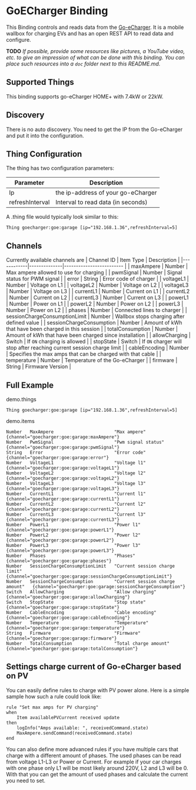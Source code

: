 # GoECharger Binding

This Binding controls and reads data from the [Go-eCharger](https://go-e.co/). It is a mobile wallbox for charging EVs and has an open REST API to read data and configure.

**TODO**
_If possible, provide some resources like pictures, a YouTube video, etc. to give an impression of what can be done with this binding. You can place such resources into a `doc` folder next to this README.md._

## Supported Things

This binding supports go-eCharger HOME+ with 7.4kW or 22kW.

## Discovery

There is no auto discovery. You need to get the IP from the Go-eCharger and put it into the configuration.

## Thing Configuration

The thing has two configuration parameters:

| Parameter | Description                                                              |
|-----------|------------------------------------------------------------------------- |
| Ip        | the ip-address of your go-eCharger |
| refreshInterval  | Interval to read data (in seconds) |

A .thing file would typically look similar to this:
```
Thing goecharger:goe:garage [ip="192.168.1.36",refreshInterval=5]
```

## Channels

Currently available channels are 
| Channel ID | Item Type    | Description              |
|------------|--------------|------------------------- |
| maxAmpere | Number | Max ampere allowed to use for charging |
| pwmSignal | Number | Signal status for PWM signal |
| error | String | Error code of charger |
| voltageL1 | Number | Voltage on L1 |
| voltageL2 | Number | Voltage on L2 |
| voltageL3 | Number | Voltage on L3 |
| currentL1 | Number | Current on L1 |
| currentL2 | Number | Current on L2 |
| currentL3 | Number | Current on L3 |
| powerL1 | Number | Power on L1 |
| powerL2 | Number | Power on L2 |
| powerL3 | Number | Power on L2 |
| phases | Number | Connected lines to charger |
| sessionChargeConsumptionLimit | Number | Wallbox stops charging after defined value |
| sessionChargeConsumption | Number | Amount of kWh that have been charged in this session |
| totalConsumption | Number | Amount of kWh that have been charged since installation |
| allowCharging | Switch | If `ON` charging is allowed |
| stopState | Switch | If `ON` charger will stop after reaching current session charge limit |
| cableEncoding | Number | Specifies the max amps that can be charged with that cable |
| temperature | Number | Temperature of the Go-eCharger |
| firmware | String | Firmware Version |

## Full Example

demo.things
```
Thing goecharger:goe:garage [ip="192.168.1.36",refreshInterval=5]
```

demo.items
```
Number   MaxAmpere                       "Max ampere"                      {channel="goecharger:goe:garage:maxAmpere"}
Number   PwmSignal                       "Pwm signal status"               {channel="goecharger:goe:garage:pwmSignal"}
String   Error                           "Error code"                      {channel="goecharger:goe:garage:error"}
Number   VoltageL1                       "Voltage l1"                      {channel="goecharger:goe:garage:voltageL1"}
Number   VoltageL2                       "Voltage l2"                      {channel="goecharger:goe:garage:voltageL2"}
Number   VoltageL3                       "Voltage l3"                      {channel="goecharger:goe:garage:voltageL3"}
Number   CurrentL1                       "Current l1"                      {channel="goecharger:goe:garage:currentL1"}
Number   CurrentL2                       "Current l2"                      {channel="goecharger:goe:garage:currentL2"}
Number   CurrentL3                       "Current l3"                      {channel="goecharger:goe:garage:currentL3"}
Number   PowerL1                         "Power l1"                        {channel="goecharger:goe:garage:powerL1"}
Number   PowerL2                         "Power l2"                        {channel="goecharger:goe:garage:powerL2"}
Number   PowerL3                         "Power l3"                        {channel="goecharger:goe:garage:powerL3"}
Number   Phases                          "Phases"                          {channel="goecharger:goe:garage:phases"}
Number   SessionChargeConsumptionLimit   "Current session charge limit"    {channel="goecharger:goe:garage:sessionChargeConsumptionLimit"}
Number   SessionChargeConsumption        "Current session charge amount"   {channel="goecharger:goe:garage:sessionChargeConsumption"}
Switch   AllowCharging                   "Allow charging"                  {channel="goecharger:goe:garage:allowCharging"}
Switch   StopState                       "Stop state"                      {channel="goecharger:goe:garage:stopState"}
Number   CableEncoding                   "Cable encoding"                  {channel="goecharger:goe:garage:cableEncoding"}
Number   Temperature                     "Temperature"                     {channel="goecharger:goe:garage:temperature"}
String   Firmware                        "Firmware"                        {channel="goecharger:goe:garage:firmware"}
Number   TotalConsumption                "Total charge amount"             {channel="goecharger:goe:garage:totalConsumption"}
```

## Settings charge current of Go-eCharger based on PV

You can easily define rules to charge with PV power alone. Here is a simple sample how such a rule could look like:
```
rule "Set max amps for PV charging"
when
    Item availablePVCurrent received update
then
    logInfo("Amps available: ", receivedCommand.state)
    MaxAmpere.sendCommand(receivedCommand.state)
end
```
You can also define more advanced rules if you have multiple cars that charge with a different amount of phases. The used phases can be read from voltage L1-L3 or Power or Current. For example if your car charges with one phase only L1 will be most likely around 220V, L2 and L3 will be 0. With that you can get the amount of used phases and calculate the current you need to set.